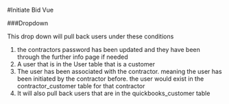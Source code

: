 #Initiate Bid Vue

###Dropdown

This drop down will pull back users under these conditions
1. the contractors password has been updated and they have been through the 
    further info page if needed
2. A user that is in the User table that is a customer
3. The user has been associated with the contractor. meaning the user has been
   initiated by the contractor before. the user would exist in the contractor_customer
   table for that contractor
4. It will also pull back users that are in the quickbooks_customer table